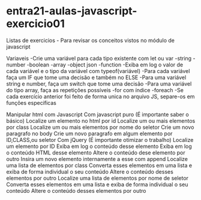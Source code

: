 # entra21-aulas-javascript-exercicio01
Listas de exercicios - Para revisar os conceitos vistos no módulo de javascript

Variaveis
-Crie uma variável para cada tipo existente com let ou var
-string
-number
-boolean
-array
-object json
-function
-Exiba em log o valor de cada variável e o tipo da variável com typeof(variável)
-Para cada variável faça um IF que tome uma decisão e também no ELSE
-Para uma variável string e number, faça um switch que tome uma decisão
-Para uma variável do tipo array, faça as repetições possíveis
-for com índice
-foreach
-Se cada exercício anterior foi feito de forma unica no arquivo JS, separe-os em funções especificas

Manipular html com Javascript
Com javascript puro (É importante saber o básico)
Localize um elemento no html por id
Localize um ou mais elementos por class
Localize um ou mais elementos por nome do seletor <tag>
Crie um novo paragrafo no body
Crie um novo paragrafo em algum elemento por ID,CLASS,ou seletor
Com jQuery (É importante otimizar o trabalho)
Localize um elemento por ID
Exiba em log o conteúdo desse elemento
Exiba em log o conteúdo HTML desse elemento 
Altere o conteúdo dese elemento por outro
Insira um novo elemento internamente a esse com append
Localize uma lista de elementos por class
Converta esses elementos em uma lista e exiba de forma individual o seu conteúdo
Altere o conteúdo desses elementos por outro
Localize uma lista de elementos por nome de seletor
Converta esses elementos em uma lista e exiba de forma individual o seu conteúdo
Altere o conteúdo desses elementos por outro
